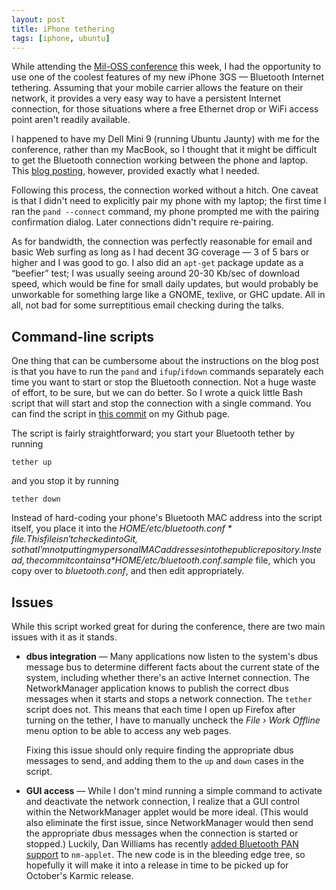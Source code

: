 ```yaml
---
layout: post
title: iPhone tethering
tags: [iphone, ubuntu]
---
```


While attending the [Mil-OSS conference](http://mil-oss.org/) this
week, I had the opportunity to use one of the coolest features of my
new iPhone 3GS — Bluetooth Internet tethering.  Assuming that your
mobile carrier allows the feature on their network, it provides a very
easy way to have a persistent Internet connection, for those
situations where a free Ethernet drop or WiFi access point aren't
readily available.

I happened to have my Dell Mini 9 (running Ubuntu Jaunty) with me for
the conference, rather than my MacBook, so I thought that it might be
difficult to get the Bluetooth connection working between the phone
and laptop.  This [blog
posting](http://xn--9bi.net/2009/06/17/tethering-iphone-3-0-to-ubuntu-9-04/),
however, provided exactly what I needed.

Following this process, the connection worked without a hitch.  One
caveat is that I didn't need to explicitly pair my phone with my
laptop; the first time I ran the `pand --connect` command, my phone
prompted me with the pairing confirmation dialog.  Later connections
didn't require re-pairing.

As for bandwidth, the connection was perfectly reasonable for email
and basic Web surfing as long as I had decent 3G coverage — 3 of 5
bars or higher and I was good to go.  I also did an `apt-get` package
update as a “beefier” test; I was usually seeing around 20-30 Kb/sec
of download speed, which would be fine for small daily updates, but
would probably be unworkable for something large like a GNOME,
texlive, or GHC update.  All in all, not bad for some surreptitious
email checking during the talks.

## Command-line scripts

One thing that can be cumbersome about the instructions on the blog
post is that you have to run the `pand` and `ifup`/`ifdown` commands
separately each time you want to start or stop the Bluetooth
connection.  Not a huge waste of effort, to be sure, but we can do
better.  So I wrote a quick little Bash script that will start and
stop the connection with a single command.  You can find the script in
[this
commit](http://github.com/dcreager/home/commit/f5c0db363049f7433494924c63d4a2a19e325b6c)
on my Github page.

The script is fairly straightforward; you start your Bluetooth tether
by running

    tether up

and you stop it by running

    tether down

Instead of hard-coding your phone's Bluetooth MAC address into the
script itself, you place it into the *$HOME/etc/bluetooth.conf* file.
This file isn't checked into Git, so that I'm not putting my personal
MAC addresses into the public repository.  Instead, the commit
contains a *$HOME/etc/bluetooth.conf.sample* file, which you copy over
to *bluetooth.conf*, and then edit appropriately.

## Issues

While this script worked great for during the conference, there are
two main issues with it as it stands.

* **dbus integration** — Many applications now listen to the system's
  dbus message bus to determine different facts about the current
  state of the system, including whether there's an active Internet
  connection.  The NetworkManager application knows to publish the
  correct dbus messages when it starts and stops a network connection.
  The `tether` script does not.  This means that each time I open up
  Firefox after turning on the tether, I have to manually uncheck the
  *File › Work Offline* menu option to be able to access any web
  pages.

  Fixing this issue should only require finding the appropriate dbus
  messages to send, and adding them to the `up` and `down` cases in
  the script.

* **GUI access** — While I don't mind running a simple command to
  activate and deactivate the network connection, I realize that a GUI
  control within the NetworkManager applet would be more ideal.  (This
  would also eliminate the first issue, since NetworkManager would
  then send the appropriate dbus messages when the connection is
  started or stopped.)  Luckily, Dan Williams has recently [added
  Bluetooth PAN
  support](http://blogs.gnome.org/dcbw/2009/07/10/unwire-with-networkmanager/)
  to `nm-applet`.  The new code is in the bleeding edge tree, so
  hopefully it will make it into a release in time to be picked up for
  October's Karmic release.
